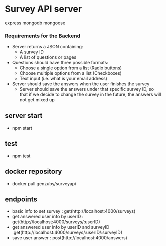 # Survey API server

express
mongodb
mongoose

### Requirements for the Backend

- Server returns a JSON containing:
  - A survey ID
  - A list of questions or pages
- Questions should have three possible formats:
  - Choose a single option from a list (Radio buttons)
  - Choose multiple options from a list (Checkboxes)
  - Text input (i.e. what is your email address)
- Server should save the answers when the user finishes the survey
  - Server should save the answers under that specific survey ID, so that if we decide to change the survey in the future, the answers will not get mixed up

## server start

- npm start

## test

- npm test

## docker repository

- docker pull genzuby/surveyapi

## endpoints

- basic info to set survey : get(http://localhost:4000/surveys)
- get answered user info by userID : get(http://localhost:4000/surveys/:userID)
- get answered user info by userID and surveyID :get(http://localhost:4000/surveys/:userID/:surveyID)
- save user answer : post(http://localhost:4000/answers)
